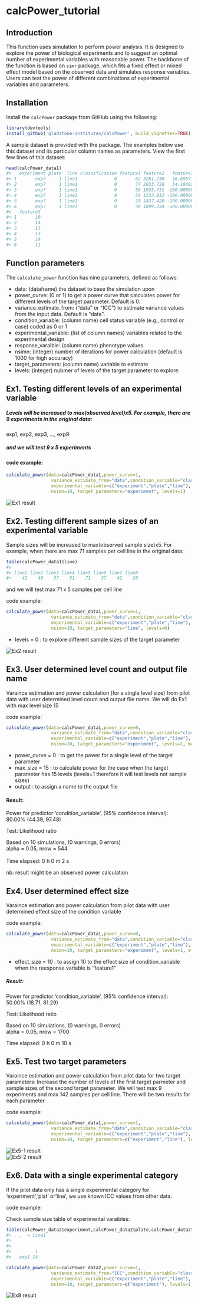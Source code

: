 calcPower\_tutorial
================

## Introduction

This function uses simulation to perform power analysis. It is designed
to explore the power of biological experiments and to suggest an optimal
number of experimental variables with reasonable power. The backbone of
the function is based on `simr` package, which fits a fixed effect or
mixed effect model based on the observed data and simulates response
variables. Users can test the power of different combinations of
experimental variables and parameters.

## Installation
Install the `calcPower` package from GitHub using the following:
``` r
library(devtools)
install_github('gladstone-institutes/calcPower', build_vignettes=TRUE)
```

A sample dataset is provided with the package. The examples below use this dataset and its particular column names as parameters. View the first few lines of this dataset:

``` r
head(calcPower_data1)
#>   experiment plate  line classification feature1 feature2   feature3 feature4
#> 1       exp7     1 line1              0       62 3261.238   16.69571 118.4444
#> 2       exp7     1 line1              0       77 2033.726   54.10482 114.0946
#> 3       exp7     1 line1              0       56 1935.731 -100.00000 122.7329
#> 4       exp7     1 line1              0       54 1533.812 -100.00000 118.7066
#> 5       exp7     1 line1              0       19 1437.420 -100.00000 117.0279
#> 6       exp7     1 line1              0       30 1899.334 -100.00000 117.9523
#>   feature5
#> 1       10
#> 2       14
#> 3       13
#> 4       13
#> 5       19
#> 6       11
```

## Function parameters
The `calculate_power` function has nine parameters, defined as follows:

 * data: (dataframe) the dataset to base the simulation upon 
 * power\_curve: (0 or 1) to get a power curve that calculates power for different levels of the target parameter. Default is 0.
 * variance\_estimate\_from: (“data” or "ICC") to estimate variance values from the input data. Default is "data".
 * condition\_variable: (column name) cell status variable (e.g., control or case) coded as 0 or 1
 * experimental\_variable: (list of column names) variables related to the experimental design
 * response\_varaible: (column name) phenotype values
 * nsimn: (integer) number of iterations for power calculation (default is 1000 for high accuracy)
 * target\_parameters:  (column name) variable to estimate
 * levels: (integer) nubmer of levels of the target parameter to explore. 


## Ex1. Testing different levels of an experimental variable

##### Levels will be increased to max(observed level)x5. For example, there are 9 experiments in the original data:

exp1, exp2, exp3, …, exp9

##### and we will test 9 x 5 experiments

#### code example:

``` r
calculate_power(data=calcPower_data1,power_curve=1,
                 variance_estimate_from="data",condition_variable="classification",
                 experimental_variable=c("experiment","plate","line"), response_variable="feature1",
                 nsimn=10, target_parameters="experiment", levels=1)  
```

![Ex1 result](ex1.jpeg)

## Ex2. Testing different sample sizes of an experimental variable

Sample sizes will be increased to max(observed sample size)x5. For example, when there are max 71 samples per cell line in the original data:

``` r
table(calcPower_data1$line)
#> 
#> line1 line2 line3 line4 line5 line6 line7 line8 
#>    42    40    37    51    71    37    42    20
```

and we will test max 71 x 5 samples per cell line

code example:

``` r
calculate_power(data=calcPower_data1,power_curve=1,
                 variance_estimate_from="data",condition_variable="classification",
                 experimental_variable=c("experiment","plate","line"), response_variable="feature1",
                 nsimn=10, target_parameters="line", levels=0)  
```

 * levels = 0 : to explore different sample sizes of the target parameter

![Ex2 result](ex2.jpeg)

## Ex3. User determined level count and output file name

Varaince estimation and power calculation (for a single level size) from pilot data with user determined level count and output file name. We will do Ex1 with max level size 15

code example:\`

``` r
calculate_power(data=calcPower_data1,power_curve=0,
                 variance_estimate_from="data",condition_variable="classification",
                 experimental_variable=c("experiment","plate","line"), response_variable="feature1",
                 nsimn=10, target_parameters="experiment", levels=1, max_size=15,output="test.txt")  
```

 * power\_curve = 0 : to get the power for a single level of the target parameter
 * max\_size = 15 : to calculate power for the case when the target parameter has 15 levels (levels=1 therefore it will test levels not sample sizes)
 * output : to assign a name to the output file

#### Result:

<p class="comment">

Power for predictor ‘condition\_variable’, (95% confidence interval):  
80.00% (44.39, 97.48)  
  
Test: Likelihood ratio  
  
Based on 10 simulations, (0 warnings, 0 errors)  
alpha = 0.05, nrow = 544  
   
Time elapsed: 0 h 0 m 2 s  
  
nb: result might be an observed power calculation  

</p>

## Ex4. User determined effect size

Varaince estimation and power calculation from pilot data with user determined effect size of the condition variable

code example:

``` r
calculate_power(data=calcPower_data1,power_curve=0,
                 variance_estimate_from="data",condition_variable="classification",
                 experimental_variable=c("experiment","plate","line"), response_variable="feature1",
                 nsimn=10, target_parameters="experiment", levels=1, effect_size = c(10))  
```

 * effect\_size = 10 : to assign 10 to the effect size of condition\_variable when the reesponse variable is “feature1”

##### Result:

<p class="comment">

Power for predictor ‘condition\_variable’, (95% confidence interval):  
50.00% (18.71, 81.29)  
  
Test: Likelihood ratio  
  
Based on 10 simulations, (0 warnings, 0 errors)  
alpha = 0.05, nrow = 1700  
  
Time elapsed: 0 h 0 m 10 s

</p>

## Ex5. Test two target parameters

Varaince estimation and power calculation from pilot data for two target parameters: Increase the number of levels of the first target parmeter and sample sizes of the second target parameter. We will test max 9 experiments and max 142 samples per cell line. There will be two results for each parameter

code example:

``` r
calculate_power(data=calcPower_data1,power_curve=1,
                 variance_estimate_from="data",condition_variable="classification",
                 experimental_variable=c("experiment","plate","line"), response_variable="feature2",
                 nsimn=10, target_parameters=c("experiment","line"), levels=c(1,0), max_size=c(9,142))  
```

![Ex5-1 result](ex5-1.jpeg)  
![Ex5-2 result](ex5-2.jpeg)

## Ex6. Data with a single experimental category

If the pilot data only has a single experimental category for ‘experiment’,‘plat’ or’line’, we use known ICC values from other data.

code example:

Check sample size table of experimental varaibles:

``` r
table(calcPower_data2$experiment,calcPower_data2$plate,calcPower_data2$line)
#> , ,  = line1
#> 
#>       
#>         1
#>   exp1 14
```

``` r
calculate_power(data=calcPower_data2,power_curve=1,
                 variance_estimate_from="ICC",condition_variable="classification",
                 experimental_variable=c("experiment","plate","line"), response_variable="feature2",
                 nsimn=10, target_parameters=c("experiment"), levels=1, ICC=c(0.2,0.15,0.3))  
```

![Ex8 result](ex8.jpeg)
